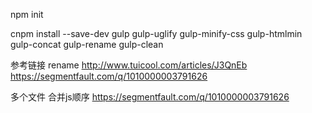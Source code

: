

npm init

cnpm install --save-dev 
gulp gulp-uglify gulp-minify-css gulp-htmlmin gulp-concat gulp-rename gulp-clean

参考链接
rename
http://www.tuicool.com/articles/J3QnEb
https://segmentfault.com/q/1010000003791626

多个文件 合并js顺序
https://segmentfault.com/q/1010000003791626
